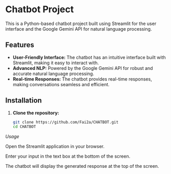 # Chatbot Project

This is a Python-based chatbot project built using Streamlit for the user interface and the Google Gemini API for natural language processing.

## Features

- **User-Friendly Interface:** The chatbot has an intuitive interface built with Streamlit, making it easy to interact with.
- **Advanced NLP:** Powered by the Google Gemini API for robust and accurate natural language processing.
- **Real-time Responses:** The chatbot provides real-time responses, making conversations seamless and efficient.

## Installation

1. **Clone the repository:**
   ```bash
   git clone https://github.com/Fai2a/CHATBOT.git
   cd CHATBOT

*Usage*

Open the Streamlit application in your browser.

Enter your input in the text box at the bottom of the screen.

The chatbot will display the generated response at the top of the screen.
